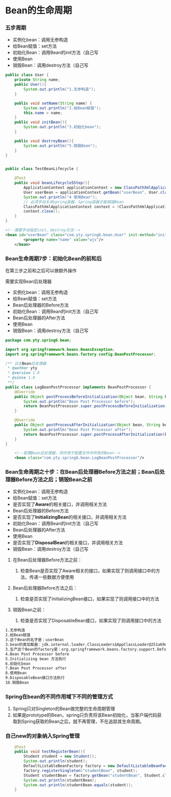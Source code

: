 # Bean的生命周期

### 五步周期

*  实例化bean：调用无参构造
*  给Bean赋值：set方法
*  初始化Bean：调用Bean的init方法（自己写
*  使用Bean
*  销毁Bean：调用destroy方法（自己写

```java
public class User {
    private String name;
    public User(){
        System.out.println("1.无参构造");
    }

    public void setName(String name) {
        System.out.println("2.给Bean赋值");
        this.name = name;
    }
    public void initBean(){
        System.out.println("3.初始化bean");
    }

    public void destroyBean(){
        System.out.println("5.销毁Bean");
    }
}


public class TestBeanLifecycle {

    @Test
    public void beanLifecycle5Step(){
        ApplicationContext applicationContext = new ClassPathXmlApplicationContext("spring.xml");
        User userBean = applicationContext.getBean("userBean", User.class);
        System.out.println("4 使用Bean");
        // 必须手动关闭spring容器，Spring容器才能销毁Bean
        ClassPathXmlApplicationContext context = (ClassPathXmlApplicationContext) applicationContext;
        context.close();
    }
}
```

```xml
<!--需要手动指定init、destroy方法-->    
<bean id="userBean" class="com.yty.spring6.bean.User" init-method="initBean" destroy-method="destroyBean">
        <property name="name" value="wjs"/>
    </bean>
```





### Bean生命周期7步：初始化Bean的前和后

在第三步之前和之后可以做额外操作

需要实现Bean后处理器

*  实例化bean：调用无参构造
*  给Bean赋值：set方法
*  Bean后处理器的Before方法
*  初始化Bean：调用Bean的init方法（自己写
*  Bean后处理器的After方法
*  使用Bean
*  销毁Bean：调用destroy方法（自己写

```java
package com.yty.spring6.bean;

import org.springframework.beans.BeansException;
import org.springframework.beans.factory.config.BeanPostProcessor;

/** 日志Bean后处理器
 * @author yty
 * @version 1.0
 * @since 1.0
 **/
public class LogBeanPostProcessor implements BeanPostProcessor {
    @Override
    public Object postProcessBeforeInitialization(Object bean, String beanName) throws BeansException {
        System.out.println("Bean Post Processor before");
        return BeanPostProcessor.super.postProcessBeforeInitialization(bean, beanName);
    }

    @Override
    public Object postProcessAfterInitialization(Object bean, String beanName) throws BeansException {
        System.out.println("Bean Post Processor after");
        return BeanPostProcessor.super.postProcessAfterInitialization(bean, beanName);
    }
}

```

```xml
    <!--配置Bean后处理器，将作用于配置文件中所有的Bean-->
    <bean class="com.yty.spring6.bean.LogBeanPostProcessor"/>
```



### Bean生命周期之十步：在Bean后处理器Before方法之前；Bean后处理器Before方法之后；销毁Bean之前

*  实例化bean：调用无参构造
*  给Bean赋值：set方法
*  是否实现了**Aware**的相关接口，并调用相关方法
*  Bean后处理器的Before方法
*  是否实现了**InitializingBean**的相关接口，并调用相关方法
*  初始化Bean：调用Bean的init方法（自己写
*  Bean后处理器的After方法
*  使用Bean
*  是否实现了**DisposalBean**的相关接口，并调用相关方法
*  销毁Bean：调用destroy方法（自己写

1. 在Bean后处理器Before方法之前：
   1. 检查Bean是否实现了Aware相关的接口，如果实现了则调用接口中的方法，传递一些数据方便使用

2. Bean后处理器Before方法之后：
   1. 检查是否实现了InitializingBean接口，如果实现了则调用接口中的方法

3. 销毁Bean之前：
   1. 检查是否实现了DisposableBean接口，如果实现了则调用接口中的方法



```txt
1.无参构造
2.给Bean赋值
3.这个Bean的名字是：userBean
3.bean的类加载器：jdk.internal.loader.ClassLoaders$AppClassLoader@251a69d7
3.生产这个Bean的factory是：org.springframework.beans.factory.support.DefaultListableBeanFactory@78b1cc93: defining beans [com.yty.spring6.bean.LogBeanPostProcessor#0,userBean]; root of factory hierarchy
4.Bean Post Processor before
5.Initializing bean 方法执行
6.初始化bean
7.Bean Post Processor after
8.使用Bean
9.DisposableBean接口方法执行
10.销毁Bean
```

### Spring在bean的不同作用域下不同的管理方式

1. Spring只对Singleton的Bean做完整的生命周期管理
2. 如果是prototype的Bean，spring只负责将该Bean初始化，当客户端代码获取到Spring获取的Bean之后，就不再管理，不在追踪其生命周期。



### 自己new的对象纳入Spring管理

```java
    @Test
    public void testRegisterBean(){
        Student student = new Student();
        System.out.println(student);
        DefaultListableBeanFactory factory = new DefaultListableBeanFactory();
        factory.registerSingleton("studentBean", student);
        Student studentBean = factory.getBean("studentBean", Student.class);
        System.out.println(studentBean);
        System.out.println(studentBean.equals(student));
    }
```



